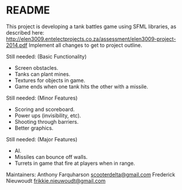 # README #

This project is developing a tank battles game using SFML libraries, as described here: http://elen3009.entelectprojects.co.za/assessment/elen3009-project-2014.pdf
Implement all changes to get to project outline.

Still needed: (Basic Functionality)
- Screen obstacles.
- Tanks can plant mines.
- Textures for objects in game.
- Game ends when one tank hits the other with a missile.

Still needed: (Minor Features)
- Scoring and scoreboard.
- Power ups (invisibility, etc).
- Shooting through barriers.
- Better graphics.

Still needed: (Major Features)
- AI.
- Missiles can bounce off walls.
- Turrets in game that fire at players when in range.


Maintainers:
Anthony Farquharson <scooterdelta@gmail.com>
Frederick Nieuwoudt <frikkie.nieuwoudt@gmail.com>